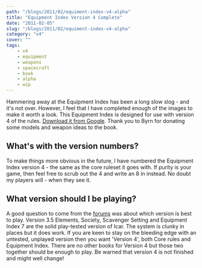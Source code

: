 ```yaml
---
path: "/blogs/2011/02/equiment-index-v4-alpha"
title: "Equipment Index Version 4 Complete"
date: "2011-02-05"
slug: "/blogs/2011/02/equiment-index-v4-alpha"
category: "v4"
cover: ""
tags:
    - v4
    - equipment
    - weapons
    - spacecraft
    - book
    - alpha
    - wip
---
```


Hammering away at the Equipment Index has been a long slow slog - and it's not over. However, I feel that I have completed enough of the images to make it worth a look. This Equipment Index is designed for use with version 4 of the rules. [Download it from Google](https://docs.google.com/viewer?a=v;pid=explorer;chrome=true;srcid=0B2ThEbOVGt78YzQ4MjQ1NGEtNDdmYS00MDQwLWJkMWMtYTM3M2ExMmFhYTFi;hl=en). Thank you to Byrn for donating some models and weapon ideas to the book.
		
## What's with the version numbers?

To make things more obvious in the future, I have numbered the Equipment Index version 4 - the same as the core ruleset it goes with. If purity is your game, then feel free to scrub out the 4 and write an 8 in instead. No doubt my players will - when they see it.

## What version should I be playing?

A good question to come from the [forums](http://www.1km1kt.net/forum/viewforum.php?f=34) was about which version is best to play. Version 3.5 Elements, Society, Scavenger Setting and Equipment Index 7 are the solid play-tested version of Icar. The system is clunky in places but it does work. If you are keen to stay on the bleeding edge with an untested, unplayed version then you want 'Version 4', both Core rules and Equipment Index. There are no other books for Version 4 but those two together should be enough to play. Be warned that version 4 is not finished and might well change!